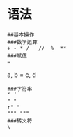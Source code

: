 # 语法

```text
##基本操作
###数学运算
+ - * /   //  %  **
###赋值
=
```
a, b = c, d
```
###字符串
‘ ’    
" "   
r" "  
""" """   
###转义符
\

```


